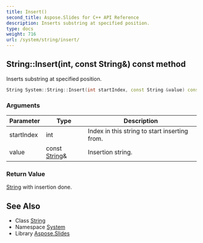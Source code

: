 ```yaml
---
title: Insert()
second_title: Aspose.Slides for C++ API Reference
description: Inserts substring at specified position.
type: docs
weight: 716
url: /system/string/insert/
---
```

## String::Insert(int, const String\&) const method


Inserts substring at specified position.

```cpp
String System::String::Insert(int startIndex, const String &value) const
```


### Arguments

| Parameter | Type | Description |
| --- | --- | --- |
| startIndex | int | Index in this string to start inserting from. |
| value | const [String](../)\& | Insertion string. |

### Return Value

[String](../) with insertion done.

## See Also

* Class [String](../)
* Namespace [System](../../)
* Library [Aspose.Slides](../../../)